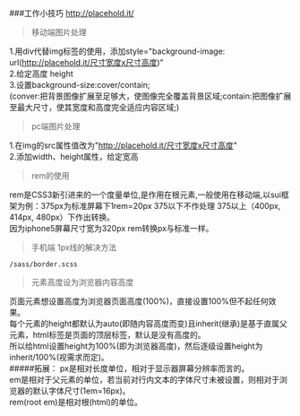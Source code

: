 ###工作小技巧
  http://placehold.it/ 
>移动端图片处理 


1.用div代替img标签的使用，添加style="background-image: url(http://placehold.it/尺寸宽度x尺寸高度)"  
2.给定高度 height  
3.设置background-size:cover/contain;  
(conver:把背景图像扩展至足够大，使图像完全覆盖背景区域;contain:把图像扩展至最大尺寸，使其宽度和高度完全适应内容区域;)  
  
>pc端图片处理  


1.在img的src属性值改为"http://placehold.it/尺寸宽度x尺寸高度"  
2.添加width、height属性，给定宽高  
  
  
>rem的使用  
  
  
rem是CSS3新引进来的一个度量单位,是作用在根元素<html>,一般使用在移动端,以sui框架为例：375px为标准屏幕下1rem=20px 375以下不作处理 375以上（400px, 414px, 480px）下作出转换。  
因为iphone5屏幕尺寸宽为320px rem转换px与标准一样。


>手机端 1px线的解决方法

    /sass/border.scss

>元素高度设为浏览器内容高度  

页面元素想设置高度为浏览器页面高度(100%)，直接设置100%但不起任何效果。  
每个元素的height都默认为auto(即随内容高度而变)且inherit(继承)是基于直属父元素，html标签是页面的顶层标签，默认是没有高度的。  
所以给html设置height为100%(即为浏览器高度)，然后逐级设置height为inherit/100%(视需求而定)。  
#####拓展：
px是相对长度单位，相对于显示器屏幕分辨率而言的。  
em是相对于父元素的单位，若当前对行内文本的字体尺寸未被设置，则相对于浏览器的默认字体尺寸(1em=16px)。  
rem(root em)是相对根(html)的单位。

